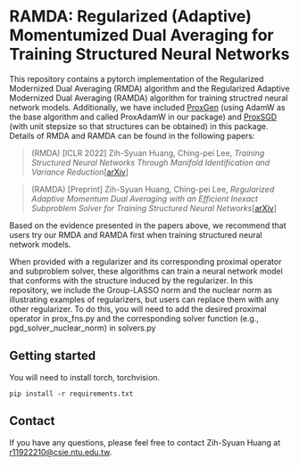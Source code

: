# RAMDA: Regularized (Adaptive) Momentumized Dual Averaging for Training Structured Neural Networks

This repository contains a pytorch implementation of the Regularized Modernized Dual Averaging (RMDA) algorithm and the Regularized Adaptive Modernized Dual Averaging (RAMDA) algorithm for training structred neural network models.
Additionally, we have included [ProxGen](https://proceedings.neurips.cc/paper/2021/hash/cc3f5463bc4d26bc38eadc8bcffbc654-Abstract.html) (using AdamW as the base algorithm and called ProxAdamW in our package) and [ProxSGD](https://openreview.net/forum?id=HygpthEtvr) (with unit stepsize so that structures can be obtained) in this package.
Details of RMDA and RAMDA can be found in the following papers:
> (RMDA) [ICLR 2022] Zih-Syuan Huang, Ching-pei Lee, *Training Structured Neural Networks Through Manifold Identification and Variance Reduction*[[arXiv](https://arxiv.org/abs/2112.02612)]

> (RAMDA) [Preprint] Zih-Syuan Huang, Ching-pei Lee, *Regularized Adaptive Momentum Dual Averaging with an Efficient
Inexact Subproblem Solver for Training Structured Neural Networks*[[arXiv](https://arxiv.org/abs/2403.14398)]

Based on the evidence presented in the papers above, we recommend that users try our RMDA and RAMDA first when training structured neural network models.

When provided with a regularizer and its corresponding proximal operator and subproblem solver, these algorithms can train a neural network model that conforms with the structure induced by the regularizer.
In this repository, we include the Group-LASSO norm and the nuclear norm as illustrating examples of regularizers, but users can replace them with any other regularizer. To do this, you will need to add the desired proximal operator in prox_fns.py and the corresponding solver function (e.g., pgd_solver_nuclear_norm) in solvers.py

## Getting started

You will need to install torch, torchvision.

```
pip install -r requirements.txt
```

## Contact

If you have any questions, please feel free to contact Zih-Syuan Huang at r11922210@csie.ntu.edu.tw.
